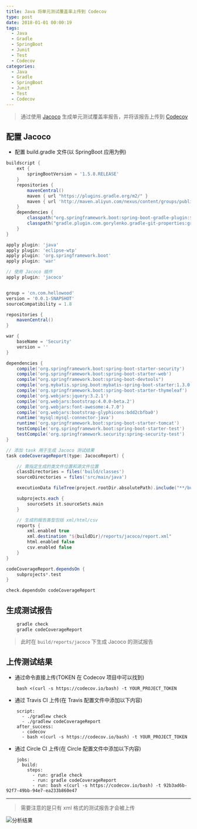 ```yaml
---
title: Java 将单元测试覆盖率上传到 Codecov
type: post
date: 2018-01-01 00:00:19
tags:
  - Java
  - Gradle
  - SpringBoot
  - Junit
  - Test
  - Codecov
categories:
  - Java
  - Gradle
  - SpringBoot
  - Junit
  - Test
  - Codecov
---
```


> 通过使用 [Jacoco](http://www.eclemma.org/jacoco/) 生成单元测试覆盖率报告，并将该报告上传到 [Codecov](https://codecov.io)

## 配置 Jacoco

- 配置 build.gradle 文件(以 SpringBoot 应用为例)

```groovy
buildscript {
    ext {
        springBootVersion = '1.5.8.RELEASE'
    }
    repositories {
        mavenCentral()
        maven { url "https://plugins.gradle.org/m2/" }
        maven { url 'http://maven.aliyun.com/nexus/content/groups/public/' }
    }
    dependencies {
        classpath("org.springframework.boot:spring-boot-gradle-plugin:${springBootVersion}")
        classpath("gradle.plugin.com.gorylenko.gradle-git-properties:gradle-git-properties:1.4.17")
    }
}

apply plugin: 'java'
apply plugin: 'eclipse-wtp'
apply plugin: 'org.springframework.boot'
apply plugin: 'war'

// 使用 Jacoco 插件
apply plugin: 'jacoco'


group = 'cn.com.hellowood'
version = '0.0.1-SNAPSHOT'
sourceCompatibility = 1.8

repositories {
    mavenCentral()
}

war {
    baseName = 'Security'
    version = ''
}

dependencies {
    compile('org.springframework.boot:spring-boot-starter-security')
    compile('org.springframework.boot:spring-boot-starter-web')
    compile("org.springframework.boot:spring-boot-devtools")
    compile('org.mybatis.spring.boot:mybatis-spring-boot-starter:1.3.0')
    compile('org.springframework.boot:spring-boot-starter-thymeleaf')
    compile('org.webjars:jquery:3.2.1')
    compile('org.webjars:bootstrap:4.0.0-beta.2')
    compile('org.webjars:font-awesome:4.7.0')
    compile('org.webjars:bootstrap-glyphicons:bdd2cbfba0')
    runtime('mysql:mysql-connector-java')
    runtime('org.springframework.boot:spring-boot-starter-tomcat')
    testCompile('org.springframework.boot:spring-boot-starter-test')
    testCompile('org.springframework.security:spring-security-test')
}

// 添加 task 用于生成 Jacoco 测试结果
task codeCoverageReport(type: JacocoReport) {

    // 需指定生成的类文件位置和源文件位置
    classDirectories = files('build/classes')
    sourceDirectories = files('src/main/java')

    executionData fileTree(project.rootDir.absolutePath).include("**/build/jacoco/*.exec")

    subprojects.each {
        sourceSets it.sourceSets.main
    }

    // 生成的报告类型包括 xml/html/csv
    reports {
        xml.enabled true
        xml.destination "${buildDir}/reports/jacoco/report.xml"
        html.enabled false
        csv.enabled false
    }
}

codeCoverageReport.dependsOn {
    subprojects*.test
}

check.dependsOn codeCoverageReport

```

## 生成测试报告

```groovy
    gradle check
    gradle codeCoverageReport
```

> 此时在 `build/reports/jacoco` 下生成 Jacoco 的测试报告

## 上传测试结果

- 通过命令直接上传(TOKEN 在 Codecov 项目中可以找到)

```
    bash <(curl -s https://codecov.io/bash) -t YOUR_PROJECT_TOKEN
```

- 通过 Travis CI 上传(在 Travis 配置文件中添加以下内容)

```
    script:
      - ./gradlew check
      - ./gradlew codeCoverageReport
    after_success:
      - codecov
      - bash <(curl -s https://codecov.io/bash) -t YOUR_PROJECT_TOKEN
```

- 通过 Circle CI 上传(在 Circle 配置文件中添加以下内容)

```
    jobs:
      build:
        steps:
          - run: gradle check
          - run: gradle codeCoverageReport
          - run: bash <(curl -s https://codecov.io/bash) -t 92b3ad6b-92f7-49bb-94e7-ea233b860e47
```

---

> 需要注意的是只有 xml 格式的测试报告才会被上传

![分析结果](http://img.blog.csdn.net/20171208203442891?watermark/2/text/aHR0cDovL2Jsb2cuY3Nkbi5uZXQvdTAxMzM2MDg1MA==/font/5a6L5L2T/fontsize/400/fill/I0JBQkFCMA==/dissolve/70/gravity/SouthEast)
